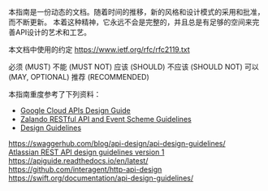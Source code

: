 本指南是一份动态的文档。随着时间的推移，新的风格和设计模式的采用和批准，而不断更新。 本着这种精神，它永远不会是完整的，并且总是有足够的空间来完善API设计的艺术和工艺。

本文档中使用的约定
https://www.ietf.org/rfc/rfc2119.txt

必须 (MUST)
不能 (MUST NOT)
应该 (SHOULD)
不应该 (SHOULD NOT)
可以 (MAY, OPTIONAL)
推荐 (RECOMMENDED)


本指南重度参考了下列资料：
- [Google Cloud APIs Design Guide](https://cloud.google.com/apis/design/)  
- [Zalando RESTful API and Event Scheme Guidelines](http://zalando.github.io/restful-api-guidelines/)  
- [Design Guidelines](http://apistylebook.com/design/guidelines/)  




https://swaggerhub.com/blog/api-design/api-design-guidelines/  
[Atlassian REST API design guidelines version 1](https://developer.atlassian.com/server/framework/atlassian-sdk/atlassian-rest-api-design-guidelines-version-1/)  
https://apiguide.readthedocs.io/en/latest/  
https://github.com/interagent/http-api-design  
https://swift.org/documentation/api-design-guidelines/  
